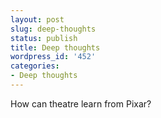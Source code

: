 ```yaml
---
layout: post
slug: deep-thoughts
status: publish
title: Deep thoughts
wordpress_id: '452'
categories:
- Deep thoughts
---
```


How can theatre learn from Pixar?
